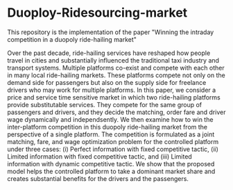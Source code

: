 # Duoploy-Ridesourcing-market

This repository is the implementation of the paper "Winning the intraday competition in a duopoly ride-hailing market"

Over the past decade, ride-hailing services have reshaped how people travel in cities and substantially influenced the traditional taxi industry and transport systems. Multiple platforms co-exist and compete with each other in many local ride-hailing markets. These platforms compete not only on the demand side for passengers but also on the supply side for freelance drivers who may work for multiple platforms. In this paper, we consider a price and service time sensitive market in which two ride-hailing platforms provide substitutable services. They compete for the same group of passengers and drivers, and they decide the matching, order fare and driver wage dynamically and independsently. We then examine how to win the inter-platform competition in this duopoly ride-hailing market from the perspective of a single platform. The competition is formulated as a joint matching, fare, and wage optimization problem for the controlled platform under three cases: (i) Perfect information with fixed competitive tactic, (ii) Limited information with fixed competitive tactic, and (iii) Limited information with dynamic competitive tactic. We show that the proposed model helps the controlled platform to take a dominant market share and creates substantial benefits for the drivers and the passengers.
